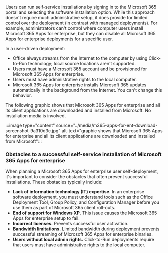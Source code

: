 Users can run self-service installations by signing in to the Microsoft 365 portal and selecting the software installation option. While this approach doesn't require much administrative setup, it does provide for limited control over the deployment (in contrast with managed deployments). For example, administrators can't control where computer users install Microsoft 365 Apps for enterprise, but they can disable all Microsoft 365 Apps for enterprise deployments for a specific user.

In a user-driven deployment:

 *  Office always streams from the Internet to the computer by using Click-to-Run technology; local source locations aren't supported.
 *  Users must have a Microsoft 365 account and be provisioned for Microsoft 365 Apps for enterprise.
 *  Users must have administrative rights to the local computer.
 *  Microsoft 365 Apps for enterprise installs Microsoft 365 updates automatically in the background from the Internet. You can't change this behavior.

The following graphic shows that Microsoft 365 Apps for enterprise and all its client applications are downloaded and installed from Microsoft. No installation media is involved.

:::image type="content" source="../media/m365-apps-for-ent-download-screenshot-9a310d3c.jpg" alt-text="graphic shows that Microsoft 365 Apps for enterprise and all its client applications are downloaded and installed from Microsoft":::


### Obstacles to a successful self-service installation of Microsoft 365 Apps for enterprise

When planning a Microsoft 365 Apps for enterprise user self-deployment, it's important to consider the obstacles that often prevent successful installations. These obstacles typically include:

 *  **Lack of information technology (IT) expertise.** In an enterprise software deployment, you must understand tools such as the Office Deployment Tool, Group Policy, and Configuration Manager before you use them as part of Microsoft 365 client roll-outs.
 *  **End of support for Windows XP.** This issue causes the Microsoft 365 Apps for enterprise setup to fail.
 *  **Incorrect licenses.** Prevents successful user activation.
 *  **Bandwidth limitations.** Limited bandwidth during deployment prevents successful streaming of Microsoft 365 Apps for enterprise binaries.
 *  **Users without local admin rights.** Click-to-Run deployments require that users must have administrative rights to the local computer.
